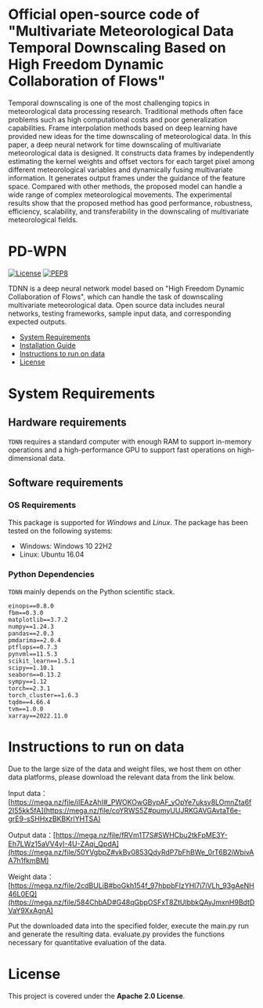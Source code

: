 # Official open-source code of "Multivariate Meteorological Data Temporal Downscaling Based on High Freedom Dynamic Collaboration of Flows"

Temporal downscaling is one of the most challenging topics in meteorological data processing research. Traditional methods often face problems such as high computational costs and poor generalization capabilities. Frame interpolation methods based on deep learning have provided new ideas for the time downscaling of meteorological data. In this paper, a deep neural network for time downscaling of multivariate meteorological data is designed. It constructs data frames by independently estimating the kernel weights and offset vectors for each target pixel among different meteorological variables and dynamically fusing multivariate information. It generates output frames under the guidance of the feature space. Compared with other methods, the proposed model can handle a wide range of complex meteorological movements. The experimental results show that the proposed method has good performance, robustness, efficiency, scalability, and transferability in the downscaling of multivariate meteorological fields.

# PD-WPN

[![License](https://img.shields.io/badge/License-Apache%202.0-blue.svg)](https://opensource.org/licenses/Apache-2.0)
[![PEP8](https://img.shields.io/badge/code%20style-pep8-orange.svg)](https://www.python.org/dev/peps/pep-0008/)

TDNN is a deep neural network model based on "High Freedom Dynamic Collaboration of Flows", which can handle the task of downscaling multivariate meteorological data. Open source data includes neural networks, testing frameworks, sample input data, and corresponding expected outputs.

- [System Requirements](#system-requirements)
- [Installation Guide](#installation-guide)
- [Instructions to run on data](#Instructions-to-run-on-data)
- [License](#license)


# System Requirements
## Hardware requirements
`TDNN` requires a standard computer with enough RAM to support in-memory operations and a high-performance GPU to support fast operations on high-dimensional data.

## Software requirements
### OS Requirements
This package is supported for *Windows* and *Linux*. The package has been tested on the following systems:
+ Windows: Windows 10 22H2
+ Linux: Ubuntu 16.04

### Python Dependencies
`TDNN` mainly depends on the Python scientific stack.

```
einops==0.8.0
fbm==0.3.0
matplotlib==3.7.2
numpy==1.24.3
pandas==2.0.3
pmdarima==2.0.4
ptflops==0.7.3
pynvml==11.5.3
scikit_learn==1.5.1
scipy==1.10.1
seaborn==0.13.2
sympy==1.12
torch==2.3.1
torch_cluster==1.6.3
tqdm==4.66.4
tvm==1.0.0
xarray==2022.11.0
```

# Instructions to run on data

Due to the large size of the data and weight files, we host them on other data platforms, please download the relevant data from the link below.

Input data：[https://mega.nz/file/jIEAzAhI#_PWOKOwGBvpAF_yOpYe7uksy8LOmnZta6f2I55kk5fA](https://mega.nz/file/coYRWS5Z#pumyUUJRKGAVGAvtaT6e-grE9-sSHHxzBKBKrlYHTSA)

Output data：[https://mega.nz/file/fRVm1T7S#SWHCbu2tkFpME3Y-Eh7LWz15aVV4yI-4U-ZAqi_QpdA](https://mega.nz/file/50YVgbpZ#vkBv0853QdyRdP7bFhBWe_0rT6B2iWbivAA7h1fkmBM)

Weight data：[https://mega.nz/file/2cdBULiB#boGkh154f_97hbpbFIzYHl7j7iVLh_93gAeNH46L0EQ](https://mega.nz/file/584ChbAD#G48qGbpOSFxT8ZtUlbbkQAyJmxnH9BdtDVaY9XxAgnA)

Put the downloaded data into the specified folder, execute the main.py run and generate the resulting data. evaluate.py provides the functions necessary for quantitative evaluation of the data.

# License

This project is covered under the **Apache 2.0 License**.
